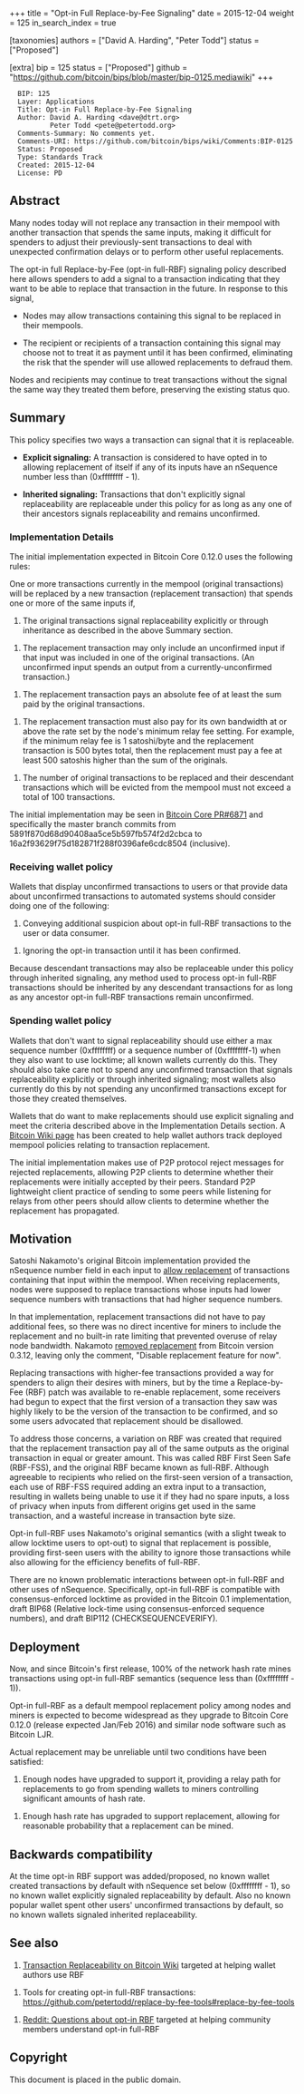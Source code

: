 +++
title = "Opt-in Full Replace-by-Fee Signaling"
date = 2015-12-04
weight = 125
in_search_index = true

[taxonomies]
authors = ["David A. Harding", "Peter Todd"]
status = ["Proposed"]

[extra]
bip = 125
status = ["Proposed"]
github = "https://github.com/bitcoin/bips/blob/master/bip-0125.mediawiki"
+++

``` 
  BIP: 125
  Layer: Applications
  Title: Opt-in Full Replace-by-Fee Signaling
  Author: David A. Harding <dave@dtrt.org>
          Peter Todd <pete@petertodd.org>
  Comments-Summary: No comments yet.
  Comments-URI: https://github.com/bitcoin/bips/wiki/Comments:BIP-0125
  Status: Proposed
  Type: Standards Track
  Created: 2015-12-04
  License: PD
```

## Abstract

Many nodes today will not replace any transaction in their mempool with
another transaction that spends the same inputs, making it difficult for
spenders to adjust their previously-sent transactions to deal with
unexpected confirmation delays or to perform other useful replacements.

The opt-in full Replace-by-Fee (opt-in full-RBF) signaling policy
described here allows spenders to add a signal to a transaction
indicating that they want to be able to replace that transaction in the
future. In response to this signal,

  - Nodes may allow transactions containing this signal to be replaced
    in their mempools.

<!-- end list -->

  - The recipient or recipients of a transaction containing this signal
    may choose not to treat it as payment until it has been confirmed,
    eliminating the risk that the spender will use allowed replacements
    to defraud them.

Nodes and recipients may continue to treat transactions without the
signal the same way they treated them before, preserving the existing
status quo.

## Summary

This policy specifies two ways a transaction can signal that it is
replaceable.

  - **Explicit signaling:** A transaction is considered to have opted in
    to allowing replacement of itself if any of its inputs have an
    nSequence number less than (0xffffffff - 1).

<!-- end list -->

  - **Inherited signaling:** Transactions that don't explicitly signal
    replaceability are replaceable under this policy for as long as any
    one of their ancestors signals replaceability and remains
    unconfirmed.

### Implementation Details

The initial implementation expected in Bitcoin Core 0.12.0 uses the
following rules:

One or more transactions currently in the mempool (original
transactions) will be replaced by a new transaction (replacement
transaction) that spends one or more of the same inputs if,

1.  The original transactions signal replaceability explicitly or
    through inheritance as described in the above Summary section.

<!-- end list -->

1.  The replacement transaction may only include an unconfirmed input if
    that input was included in one of the original transactions. (An
    unconfirmed input spends an output from a currently-unconfirmed
    transaction.)

<!-- end list -->

1.  The replacement transaction pays an absolute fee of at least the sum
    paid by the original transactions.

<!-- end list -->

1.  The replacement transaction must also pay for its own bandwidth at
    or above the rate set by the node's minimum relay fee setting. For
    example, if the minimum relay fee is 1 satoshi/byte and the
    replacement transaction is 500 bytes total, then the replacement
    must pay a fee at least 500 satoshis higher than the sum of the
    originals.

<!-- end list -->

1.  The number of original transactions to be replaced and their
    descendant transactions which will be evicted from the mempool must
    not exceed a total of 100 transactions.

The initial implementation may be seen in [Bitcoin Core
PR\#6871](https://github.com/bitcoin/bitcoin/pull/6871) and specifically
the master branch commits from 5891f870d68d90408aa5ce5b597fb574f2d2cbca
to 16a2f93629f75d182871f288f0396afe6cdc8504 (inclusive).

### Receiving wallet policy

Wallets that display unconfirmed transactions to users or that provide
data about unconfirmed transactions to automated systems should consider
doing one of the following:

1.  Conveying additional suspicion about opt-in full-RBF transactions to
    the user or data consumer.

<!-- end list -->

1.  Ignoring the opt-in transaction until it has been confirmed.

Because descendant transactions may also be replaceable under this
policy through inherited signaling, any method used to process opt-in
full-RBF transactions should be inherited by any descendant transactions
for as long as any ancestor opt-in full-RBF transactions remain
unconfirmed.

### Spending wallet policy

Wallets that don't want to signal replaceability should use either a max
sequence number (0xffffffff) or a sequence number of (0xffffffff-1) when
they also want to use locktime; all known wallets currently do this.
They should also take care not to spend any unconfirmed transaction that
signals replaceability explicitly or through inherited signaling; most
wallets also currently do this by not spending any unconfirmed
transactions except for those they created themselves.

Wallets that do want to make replacements should use explicit signaling
and meet the criteria described above in the Implementation Details
section. A [Bitcoin Wiki
page](https://en.bitcoin.it/wiki/Transaction_replacement) has been
created to help wallet authors track deployed mempool policies relating
to transaction replacement.

The initial implementation makes use of P2P protocol reject messages for
rejected replacements, allowing P2P clients to determine whether their
replacements were initially accepted by their peers. Standard P2P
lightweight client practice of sending to some peers while listening for
relays from other peers should allow clients to determine whether the
replacement has propagated.

## Motivation

Satoshi Nakamoto's original Bitcoin implementation provided the
nSequence number field in each input to [allow
replacement](https://github.com/trottier/original-bitcoin/blob/master/src/main.cpp#L434)
of transactions containing that input within the mempool. When receiving
replacements, nodes were supposed to replace transactions whose inputs
had lower sequence numbers with transactions that had higher sequence
numbers.

In that implementation, replacement transactions did not have to pay
additional fees, so there was no direct incentive for miners to include
the replacement and no built-in rate limiting that prevented overuse of
relay node bandwidth. Nakamoto [removed
replacement](https://github.com/bitcoin/bitcoin/commit/05454818dc7ed92f577a1a1ef6798049f17a52e7#diff-118fcbaaba162ba17933c7893247df3aR522)
from Bitcoin version 0.3.12, leaving only the comment, "Disable
replacement feature for now".

Replacing transactions with higher-fee transactions provided a way for
spenders to align their desires with miners, but by the time a
Replace-by-Fee (RBF) patch was available to re-enable replacement, some
receivers had begun to expect that the first version of a transaction
they saw was highly likely to be the version of the transaction to be
confirmed, and so some users advocated that replacement should be
disallowed.

To address those concerns, a variation on RBF was created that required
that the replacement transaction pay all of the same outputs as the
original transaction in equal or greater amount. This was called RBF
First Seen Safe (RBF-FSS), and the original RBF became known as
full-RBF. Although agreeable to recipients who relied on the first-seen
version of a transaction, each use of RBF-FSS required adding an extra
input to a transaction, resulting in wallets being unable to use it if
they had no spare inputs, a loss of privacy when inputs from different
origins get used in the same transaction, and a wasteful increase in
transaction byte size.

Opt-in full-RBF uses Nakamoto's original semantics (with a slight tweak
to allow locktime users to opt-out) to signal that replacement is
possible, providing first-seen users with the ability to ignore those
transactions while also allowing for the efficiency benefits of
full-RBF.

There are no known problematic interactions between opt-in full-RBF and
other uses of nSequence. Specifically, opt-in full-RBF is compatible
with consensus-enforced locktime as provided in the Bitcoin 0.1
implementation, draft BIP68 (Relative lock-time using consensus-enforced
sequence numbers), and draft BIP112 (CHECKSEQUENCEVERIFY).

## Deployment

Now, and since Bitcoin's first release, 100% of the network hash rate
mines transactions using opt-in full-RBF semantics (sequence less than
(0xffffffff - 1)).

Opt-in full-RBF as a default mempool replacement policy among nodes and
miners is expected to become widespread as they upgrade to Bitcoin Core
0.12.0 (release expected Jan/Feb 2016) and similar node software such as
Bitcoin LJR.

Actual replacement may be unreliable until two conditions have been
satisfied:

1.  Enough nodes have upgraded to support it, providing a relay path for
    replacements to go from spending wallets to miners controlling
    significant amounts of hash rate.

<!-- end list -->

1.  Enough hash rate has upgraded to support replacement, allowing for
    reasonable probability that a replacement can be mined.

## Backwards compatibility

At the time opt-in RBF support was added/proposed, no known wallet
created transactions by default with nSequence set below (0xffffffff -
1), so no known wallet explicitly signaled replaceability by default.
Also no known popular wallet spent other users' unconfirmed transactions
by default, so no known wallets signaled inherited replaceability.

## See also

1.  [Transaction Replaceability on Bitcoin
    Wiki](https://en.bitcoin.it/wiki/Transaction_replacement) targeted
    at helping wallet authors use RBF

<!-- end list -->

1.  Tools for creating opt-in full-RBF transactions:
    <https://github.com/petertodd/replace-by-fee-tools#replace-by-fee-tools>

<!-- end list -->

1.  [Reddit: Questions about opt-in
    RBF](https://www.reddit.com/r/Bitcoin/comments/3urm8o/optin_rbf_is_misunderstood_ask_questions_about_it/)
    targeted at helping community members understand opt-in full-RBF

## Copyright

This document is placed in the public domain.
